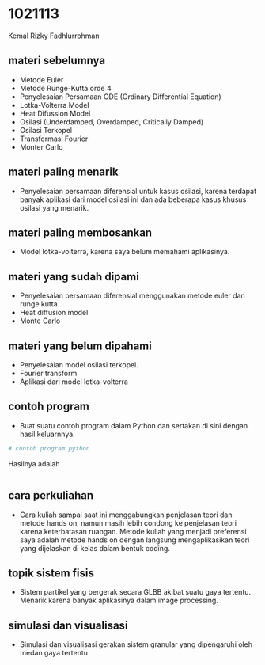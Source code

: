 # 1021113
Kemal Rizky Fadhlurrohman


## materi sebelumnya
+ Metode Euler
+ Metode Runge-Kutta orde 4
+ Penyelesaian Persamaan ODE (Ordinary Differential Equation)
+ Lotka-Volterra Model
+ Heat Difussion Model
+ Osilasi (Underdamped, Overdamped, Critically Damped)
+ Osilasi Terkopel
+ Transformasi Fourier
+ Monter Carlo


## materi paling menarik
+ Penyelesaian persamaan diferensial untuk kasus osilasi, karena terdapat banyak aplikasi dari model osilasi ini dan ada beberapa kasus khusus osilasi yang menarik.


## materi paling membosankan
+ Model lotka-volterra, karena saya belum memahami aplikasinya.


## materi yang sudah dipami
+ Penyelesaian persamaan diferensial menggunakan metode euler dan runge kutta.
+ Heat diffusion model
+ Monte Carlo


## materi yang belum dipahami
+ Penyelesaian model osilasi terkopel.
+ Fourier transform
+ Aplikasi dari model lotka-volterra

## contoh program
+ Buat suatu contoh program dalam Python dan sertakan di sini dengan hasil keluarnnya.

```python
# contoh program python
```

Hasilnya adalah

```
```


## cara perkuliahan
+ Cara kuliah sampai saat ini menggabungkan penjelasan teori dan metode hands on, namun masih lebih condong ke penjelasan teori karena keterbatasan ruangan. Metode kuliah yang menjadi 
preferensi saya adalah metode hands on dengan langsung mengaplikasikan teori yang dijelaskan di kelas dalam bentuk coding.


## topik sistem fisis
+ Sistem partikel yang bergerak secara GLBB akibat suatu gaya tertentu. Menarik karena banyak aplikasinya dalam image processing.


## simulasi dan visualisasi
+ Simulasi dan visualisasi gerakan sistem granular yang dipengaruhi oleh medan gaya tertentu

